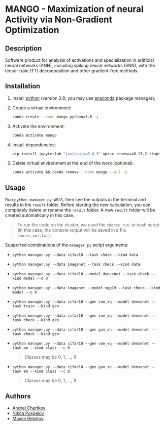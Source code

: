 # MANGO - Maximization of neural Activity via Non-Gradient Optimization


## Description

Software product for analysis of activations and specialization in artificial neural networks (ANN), including spiking neural networks (SNN), with the tensor train (TT) decomposition and other gradient-free methods.



## Installation

1. Install [python](https://www.python.org) (version 3.8; you may use [anaconda](https://www.anaconda.com) package manager);

2. Create a virtual environment:
    ```bash
    conda create --name mango python=3.8 -y
    ```

3. Activate the environment:
    ```bash
    conda activate mango
    ```

4. Install dependencies:
    ```bash
    pip install jupyterlab "jax[cpu]==0.4.3" optax teneva==0.13.2 ttopt==0.5.0 protes==0.2.3 torch torchvision snntorch scikit-image matplotlib nevergrad requests urllib3
    ```

5. Delete virtual environment at the end of the work (optional):
    ```bash
    conda activate && conda remove --name mango --all -y
    ```


## Usage

Run `python manager.py ARGS`, then see the outputs in the terminal and results in the `result` folder. Before starting the new calculation, you can completely delete or rename the `result` folder. A new `result` folder will be created automatically in this case.

> To run the code on the cluster, we used the `zhores_run.sh` bash script (in this case, the console output will be saved in a file `zhores_out.txt`).

Supported combinations of the `manager.py` script arguments:

- `python manager.py --data cifar10 --task check --kind data`

- `python manager.py --data imagenet --task check --kind data`

- `python manager.py --data cifar10 --model densenet --task check --kind model --c 0`

- `python manager.py --data imagenet --model vgg19 --task check --kind model --c 0`

- `python manager.py --data cifar10 --gen vae_vq --model densenet --task train --kind gen`

- `python manager.py --data cifar10 --gen vae_vq --model densenet --task check --kind gen`

- `python manager.py --data cifar10 --gen gan_sn --model densenet --task check --kind gen`

- `python manager.py --data cifar10 --gen vae_vq --model densenet --task am --kind class --c 0`
    > Classes may be 0, 1, ..., 9

- `python manager.py --data cifar10 --gen gan_sn --model densenet --task am --kind class --c 0`
    > Classes may be 0, 1, ..., 9


## Authors

- [Andrei Chertkov](https://github.com/AndreiChertkov)
- [Nikita Pospelov](https://github.com/niveousdragon)
- [Maxim Beketov](https://github.com/bekemax)

